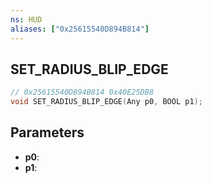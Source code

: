 ```yaml
---
ns: HUD
aliases: ["0x25615540D894B814"]
---
```

## SET_RADIUS_BLIP_EDGE

```c
// 0x25615540D894B814 0x40E25DB8
void SET_RADIUS_BLIP_EDGE(Any p0, BOOL p1);
```

## Parameters
* **p0**:
* **p1**:


